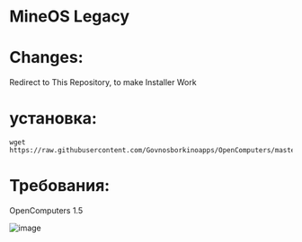 # MineOS Legacy

# Changes:

Redirect to This Repository, to make Installer Work


# установка:
    
    wget https://raw.githubusercontent.com/Govnosborkinoapps/OpenComputers/master/Installer/Installer.lua

# Требования: 

OpenComputers 1.5

![image](https://github.com/Govnosborkinoapps/OpenComputers/assets/83592338/9319b2a5-b74d-49aa-a714-2f37900d55f8)


